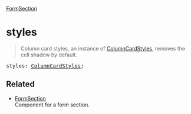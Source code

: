 [FormSection](FormSection.md)

# styles

> Column card styles, an instance of [ColumnCardStyles](ColumnCardStyles.md), removes the cell shadow by default.

<pre class="docgen_signature">styles: <a href="ColumnCardStyles.md">ColumnCardStyles</a>;</pre>

## Related

- [<!--{ref:class}-->FormSection](FormSection.md) \
    Component for a form section.
